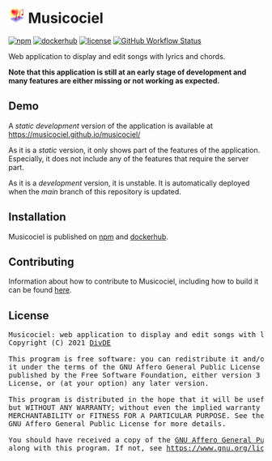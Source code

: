 # <img src="./src/ui/public/favicon144.png" width="32"> Musicociel

[![npm](https://img.shields.io/npm/v/musicociel)](https://www.npmjs.com/package/musicociel) [![dockerhub](https://img.shields.io/docker/v/davdiv/musicociel?label=dockerhub)](https://hub.docker.com/r/davdiv/musicociel/) [![license](https://img.shields.io/badge/license-AGPL--3.0-brightgreen)](./LICENSE.md) [![GitHub Workflow Status](https://img.shields.io/github/workflow/status/musicociel/musicociel/ci)](https://github.com/musicociel/musicociel/actions/workflows/ci.yml?query=branch%3Amain)

Web application to display and edit songs with lyrics and chords.

**Note that this application is still at an early stage of development and many features are either missing or not working as expected.**

## Demo

A _static_ _development_ version of the application is available at https://musicociel.github.io/musicociel/

As it is a _static_ version, it only shows part of the features of the application. Especially, it does not include any of the features that require the server part.

As it is a _development_ version, it is unstable. It is automatically deployed when the _main_ branch of this repository is updated.

## Installation

Musicociel is published on [npm](https://www.npmjs.com/package/musicociel) and [dockerhub](https://hub.docker.com/r/davdiv/musicociel/).

## Contributing

Information about how to contribute to Musicociel, including how to build it can be found [here](./CONTRIBUTING.md).

## License

<pre>
Musicociel: web application to display and edit songs with lyrics and chords.
Copyright (C) 2021 <a href="mailto:divde@musicociel.fr">DivDE</a>

This program is free software: you can redistribute it and/or modify
it under the terms of the GNU Affero General Public License as
published by the Free Software Foundation, either version 3 of the
License, or (at your option) any later version.

This program is distributed in the hope that it will be useful,
but WITHOUT ANY WARRANTY; without even the implied warranty of
MERCHANTABILITY or FITNESS FOR A PARTICULAR PURPOSE. See the
GNU Affero General Public License for more details.

You should have received a copy of the <a href="./LICENSE.md">GNU Affero General Public License</a>
along with this program. If not, see <a href="https://www.gnu.org/licenses/">https://www.gnu.org/licenses/</a>.
</pre>
